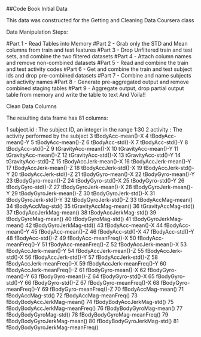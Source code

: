 ##Code Book
Initial Data

This data was constructed for the Getting and Cleaning Data Coursera class

Data Manipulation Steps:

#Part 1 - Read Tables into Memory
#Part 2 - Grab only the STD and Mean columns from train and test features
#Part 3 - Drop Unfiltered train and test sets, and combine the two filtered datasets
#Part 4 - Attach column names and remove non-combined datasets
#Part 5 - Read and combine the train and test activity codes
#Part 6 - Get and combine the train and test subject ids and drop pre-combined datasets
#Part 7 - Combine and name subjects and activity names
#Part 8 - Generate pre-aggregated output and remove combined staging tables
#Part 9 - Aggregate output, drop partial output table from memory and write the table to text
And Voila!!

Clean Data Columns

The resulting data frame has 81 columns:

1 subject.id : The subject ID, an integer in the range 1:30
2 activity : The activity performed by the subject
3 tBodyAcc-mean()-X
4 tBodyAcc-mean()-Y
5 tBodyAcc-mean()-Z
6 tBodyAcc-std()-X
7 tBodyAcc-std()-Y
8 tBodyAcc-std()-Z
9 tGravityAcc-mean()-X
10 tGravityAcc-mean()-Y
11 tGravityAcc-mean()-Z
12 tGravityAcc-std()-X
13 tGravityAcc-std()-Y
14 tGravityAcc-std()-Z
15 tBodyAccJerk-mean()-X
16 tBodyAccJerk-mean()-Y
17 tBodyAccJerk-mean()-Z
18 tBodyAccJerk-std()-X
19 tBodyAccJerk-std()-Y
20 tBodyAccJerk-std()-Z
21 tBodyGyro-mean()-X
22 tBodyGyro-mean()-Y
23 tBodyGyro-mean()-Z
24 tBodyGyro-std()-X
25 tBodyGyro-std()-Y
26 tBodyGyro-std()-Z
27 tBodyGyroJerk-mean()-X
28 tBodyGyroJerk-mean()-Y
29 tBodyGyroJerk-mean()-Z
30 tBodyGyroJerk-std()-X
31 tBodyGyroJerk-std()-Y
32 tBodyGyroJerk-std()-Z
33 tBodyAccMag-mean()
34 tBodyAccMag-std()
35 tGravityAccMag-mean()
36 tGravityAccMag-std()
37 tBodyAccJerkMag-mean()
38 tBodyAccJerkMag-std()
39 tBodyGyroMag-mean()
40 tBodyGyroMag-std()
41 tBodyGyroJerkMag-mean()
42 tBodyGyroJerkMag-std()
43 fBodyAcc-mean()-X
44 fBodyAcc-mean()-Y
45 fBodyAcc-mean()-Z
46 fBodyAcc-std()-X
47 fBodyAcc-std()-Y
48 fBodyAcc-std()-Z
49 fBodyAcc-meanFreq()-X
50 fBodyAcc-meanFreq()-Y
51 fBodyAcc-meanFreq()-Z
52 fBodyAccJerk-mean()-X
53 fBodyAccJerk-mean()-Y
54 fBodyAccJerk-mean()-Z
55 fBodyAccJerk-std()-X
56 fBodyAccJerk-std()-Y
57 fBodyAccJerk-std()-Z
58 fBodyAccJerk-meanFreq()-X
59 fBodyAccJerk-meanFreq()-Y
60 fBodyAccJerk-meanFreq()-Z
61 fBodyGyro-mean()-X
62 fBodyGyro-mean()-Y
63 fBodyGyro-mean()-Z
64 fBodyGyro-std()-X
65 fBodyGyro-std()-Y
66 fBodyGyro-std()-Z
67 fBodyGyro-meanFreq()-X
68 fBodyGyro-meanFreq()-Y
69 fBodyGyro-meanFreq()-Z
70 fBodyAccMag-mean()
71 fBodyAccMag-std()
72 fBodyAccMag-meanFreq()
73 fBodyBodyAccJerkMag-mean()
74 fBodyBodyAccJerkMag-std()
75 fBodyBodyAccJerkMag-meanFreq()
76 fBodyBodyGyroMag-mean()
77 fBodyBodyGyroMag-std()
78 fBodyBodyGyroMag-meanFreq()
79 fBodyBodyGyroJerkMag-mean()
80 fBodyBodyGyroJerkMag-std()
81 fBodyBodyGyroJerkMag-meanFreq()

